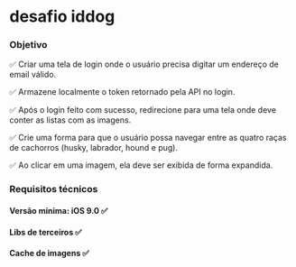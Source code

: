 # desafio iddog

### Objetivo

 :white_check_mark: Criar uma tela de login onde o usuário precisa digitar um endereço de email válido.
 
:white_check_mark: Armazene localmente o token retornado pela API no login.

:white_check_mark: Após o login feito com sucesso, redirecione para uma tela onde deve conter as listas com as imagens.

:white_check_mark: Crie uma forma para que o usuário possa navegar entre as quatro raças de cachorros (husky, labrador, hound e pug).

:white_check_mark: Ao clicar em uma imagem, ela deve ser exibida de forma expandida.

### Requisitos técnicos
#### Versão mínima: iOS 9.0 :white_check_mark:
#### Libs de terceiros :white_check_mark:

#### Cache de imagens :white_check_mark:
